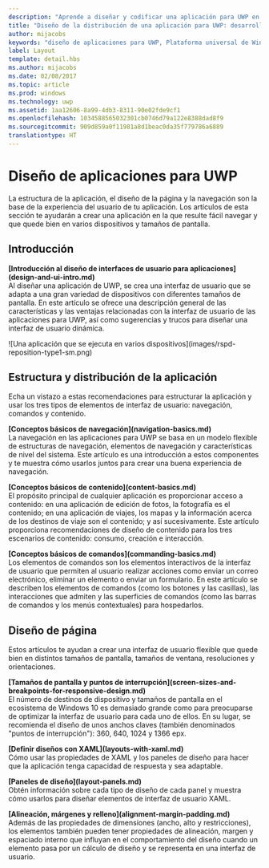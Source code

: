 ```yaml
---
description: "Aprende a diseñar y codificar una aplicación para UWP en la que resulte fácil navegar y cuyo aspecto sea perfecto en varios dispositivos y tamaños de pantalla."
title: "Diseño de la distribución de una aplicación para UWP: desarrollo de aplicaciones de Windows"
author: mijacobs
keywords: "diseño de aplicaciones para UWP, Plataforma universal de Windows, diseño de aplicaciones, interfaz"
label: Layout
template: detail.hbs
ms.author: mijacobs
ms.date: 02/08/2017
ms.topic: article
ms.prod: windows
ms.technology: uwp
ms.assetid: 1aa12606-8a99-4db3-8311-90e02fde9cf1
ms.openlocfilehash: 1034588565032301cb0746d79a122e8388dad8f9
ms.sourcegitcommit: 909d859a0f11981a8d1beac0da35f779786a6889
translationtype: HT
---
```

# <a name="layout-for-uwp-apps"></a>Diseño de aplicaciones para UWP
<link rel="stylesheet" href="https://az835927.vo.msecnd.net/sites/uwp/Resources/css/custom.css"> 


La estructura de la aplicación, el diseño de la página y la navegación son la base de la experiencia del usuario de tu aplicación. Los artículos de esta sección te ayudarán a crear una aplicación en la que resulte fácil navegar y que quede bien en varios dispositivos y tamaños de pantalla.

## <a name="intro"></a>Introducción

<div class="side-by-side">
<div class="side-by-side-content">
  <div class="side-by-side-content-left">
  <p><b>[Introducción al diseño de interfaces de usuario para aplicaciones](design-and-ui-intro.md)</b><br />
Al diseñar una aplicación de UWP, se crea una interfaz de usuario que se adapta a una gran variedad de dispositivos con diferentes tamaños de pantalla. En este artículo se ofrece una descripción general de las características y las ventajas relacionadas con la interfaz de usuario de las aplicaciones para UWP, así como sugerencias y trucos para diseñar una interfaz de usuario dinámica. </p>
  </div>
  <div class="side-by-side-content-right">
    ![Una aplicación que se ejecuta en varios dispositivos](images/rspd-reposition-type1-sm.png)
  </div>
</div>
</div>

## <a name="app-layout-and-structure"></a>Estructura y distribución de la aplicación
Echa un vistazo a estas recomendaciones para estructurar la aplicación y usar los tres tipos de elementos de interfaz de usuario: navegación, comandos y contenido.

<div class="side-by-side">
<div class="side-by-side-content">
  <div class="side-by-side-content-left">
<p>
<b>[Conceptos básicos de navegación](navigation-basics.md)</b><br/>
La navegación en las aplicaciones para UWP se basa en un modelo flexible de estructuras de navegación, elementos de navegación y características de nivel del sistema. Este artículo es una introducción a estos componentes y te muestra cómo usarlos juntos para crear una buena experiencia de navegación.
</p>
<p>
<b>[Conceptos básicos de contenido](content-basics.md)</b><br/>
El propósito principal de cualquier aplicación es proporcionar acceso a contenido: en una aplicación de edición de fotos, la fotografía es el contenido; en una aplicación de viajes, los mapas y la información acerca de los destinos de viaje son el contenido; y así sucesivamente. Este artículo proporciona recomendaciones de diseño de contenido para los tres escenarios de contenido: consumo, creación e interacción.
</p> 
  </div>
  <div class="side-by-side-content-right">
<p><b>[Conceptos básicos de comandos](commanding-basics.md)</b> <br />
Los elementos de comandos son los elementos interactivos de la interfaz de usuario que permiten al usuario realizar acciones como enviar un correo electrónico, eliminar un elemento o enviar un formulario. En este artículo se describen los elementos de comandos (como los botones y las casillas), las interacciones que admiten y las superficies de comandos (como las barras de comandos y los menús contextuales) para hospedarlos.</p>
  </div>
</div>
</div>

## <a name="page-layout"></a>Diseño de página 
Estos artículos te ayudan a crear una interfaz de usuario flexible que quede bien en distintos tamaños de pantalla, tamaños de ventana, resoluciones y orientaciones. 


<div class="side-by-side">
<div class="side-by-side-content">
  <div class="side-by-side-content-left">
   <p><b>[Tamaños de pantalla y puntos de interrupción](screen-sizes-and-breakpoints-for-responsive-design.md)</b><br/>
El número de destinos de dispositivo y tamaños de pantalla en el ecosistema de Windows 10 es demasiado grande como para preocuparse de optimizar la interfaz de usuario para cada uno de ellos. En su lugar, se recomienda el diseño de unos anchos claves (también denominados "puntos de interrupción"): 360, 640, 1024 y 1366 epx.</p>
  </div>
  <div class="side-by-side-content-right">
 <p><b>[Definir diseños con XAML](layouts-with-xaml.md)</b> <br/>
Cómo usar las propiedades de XAML y los paneles de diseño para hacer que la aplicación tenga capacidad de respuesta y sea adaptable.</p>
  </div>
</div>
</div>
<div class="side-by-side">
<div class="side-by-side-content">
  <div class="side-by-side-content-left">
   <p><b>[Paneles de diseño](layout-panels.md)</b> <br />
Obtén información sobre cada tipo de diseño de cada panel y muestra cómo usarlos para diseñar elementos de interfaz de usuario XAML.</p>
  </div>
  <div class="side-by-side-content-right">
 <p><b>[Alineación, márgenes y relleno](alignment-margin-padding.md)</b> <br />
Además de las propiedades de dimensiones (ancho, alto y restricciones), los elementos también pueden tener propiedades de alineación, margen y espaciado interno que influyan en el comportamiento del diseño cuando un elemento pasa por un cálculo de diseño y se representa en una interfaz de usuario.</p> 
  </div>
</div>
</div>


